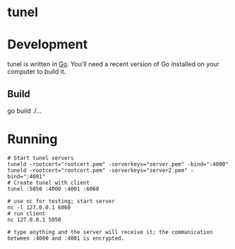 # tunel

# Development

tunel is written in [Go](http://golang.org). You'll need a recent version of Go installed on your computer to build it.

## Build

go build ./...

# Running

    # Start tunel servers
    tuneld -rootcert="rootcert.pem" -serverkeys="server.pem" -bind=":4000"
    tuneld -rootcert="rootcert.pem" -serverkeys="server2.pem" -bind=":4001"
    # Create tunel with client
    tunel :5050 :4000 :4001 :6060

    # use nc for testing; start server
    nc -l 127.0.0.1 6060
    # run client
    nc 127.0.0.1 5050

    # type anything and the server will receive it; the communication between :4000 and :4001 is encrypted.
